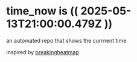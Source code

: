 # time_now is (( 2025-05-13T21:00:00.479Z ))

an automated repo that shows the currnent time

inspired by [breakingheatmap](https://github.com/breakingheatmap/breakingheatmap)